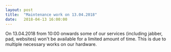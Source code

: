 ```yaml
---
layout: post
title:  "Maintenance work on 13.04.2018"
date:   2018-04-13 16:00:00
---
```


On 13.04.2018 from 10:00 onwards some of our services (including jabber, pad, websites) won't be available for a limited amount of time. This is due to multiple necessary works on our hardware.
